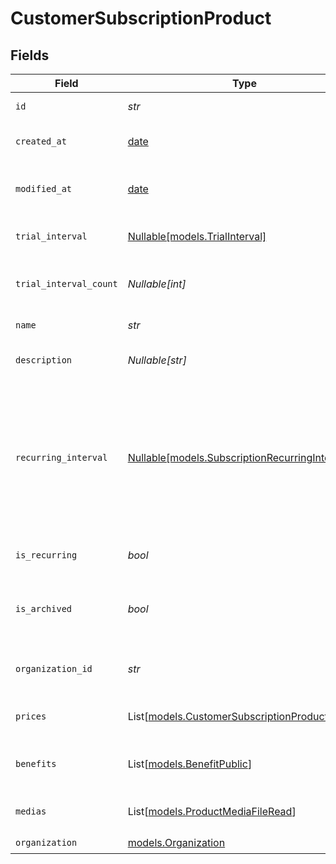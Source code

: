 # CustomerSubscriptionProduct


## Fields

| Field                                                                                                                                                             | Type                                                                                                                                                              | Required                                                                                                                                                          | Description                                                                                                                                                       |
| ----------------------------------------------------------------------------------------------------------------------------------------------------------------- | ----------------------------------------------------------------------------------------------------------------------------------------------------------------- | ----------------------------------------------------------------------------------------------------------------------------------------------------------------- | ----------------------------------------------------------------------------------------------------------------------------------------------------------------- |
| `id`                                                                                                                                                              | *str*                                                                                                                                                             | :heavy_check_mark:                                                                                                                                                | The ID of the object.                                                                                                                                             |
| `created_at`                                                                                                                                                      | [date](https://docs.python.org/3/library/datetime.html#date-objects)                                                                                              | :heavy_check_mark:                                                                                                                                                | Creation timestamp of the object.                                                                                                                                 |
| `modified_at`                                                                                                                                                     | [date](https://docs.python.org/3/library/datetime.html#date-objects)                                                                                              | :heavy_check_mark:                                                                                                                                                | Last modification timestamp of the object.                                                                                                                        |
| `trial_interval`                                                                                                                                                  | [Nullable[models.TrialInterval]](../models/trialinterval.md)                                                                                                      | :heavy_check_mark:                                                                                                                                                | The interval unit for the trial period.                                                                                                                           |
| `trial_interval_count`                                                                                                                                            | *Nullable[int]*                                                                                                                                                   | :heavy_check_mark:                                                                                                                                                | The number of interval units for the trial period.                                                                                                                |
| `name`                                                                                                                                                            | *str*                                                                                                                                                             | :heavy_check_mark:                                                                                                                                                | The name of the product.                                                                                                                                          |
| `description`                                                                                                                                                     | *Nullable[str]*                                                                                                                                                   | :heavy_check_mark:                                                                                                                                                | The description of the product.                                                                                                                                   |
| `recurring_interval`                                                                                                                                              | [Nullable[models.SubscriptionRecurringInterval]](../models/subscriptionrecurringinterval.md)                                                                      | :heavy_check_mark:                                                                                                                                                | The recurring interval of the product. If `None`, the product is a one-time purchase.Note that the `day` and `week` values are for internal Polar staff use only. |
| `is_recurring`                                                                                                                                                    | *bool*                                                                                                                                                            | :heavy_check_mark:                                                                                                                                                | Whether the product is a subscription.                                                                                                                            |
| `is_archived`                                                                                                                                                     | *bool*                                                                                                                                                            | :heavy_check_mark:                                                                                                                                                | Whether the product is archived and no longer available.                                                                                                          |
| `organization_id`                                                                                                                                                 | *str*                                                                                                                                                             | :heavy_check_mark:                                                                                                                                                | The ID of the organization owning the product.                                                                                                                    |
| `prices`                                                                                                                                                          | List[[models.CustomerSubscriptionProductPrices](../models/customersubscriptionproductprices.md)]                                                                  | :heavy_check_mark:                                                                                                                                                | List of prices for this product.                                                                                                                                  |
| `benefits`                                                                                                                                                        | List[[models.BenefitPublic](../models/benefitpublic.md)]                                                                                                          | :heavy_check_mark:                                                                                                                                                | List of benefits granted by the product.                                                                                                                          |
| `medias`                                                                                                                                                          | List[[models.ProductMediaFileRead](../models/productmediafileread.md)]                                                                                            | :heavy_check_mark:                                                                                                                                                | List of medias associated to the product.                                                                                                                         |
| `organization`                                                                                                                                                    | [models.Organization](../models/organization.md)                                                                                                                  | :heavy_check_mark:                                                                                                                                                | N/A                                                                                                                                                               |